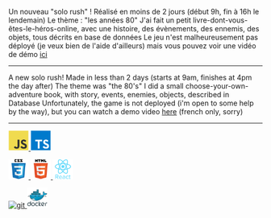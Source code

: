 Un nouveau "solo rush" !
Réalisé en moins de 2 jours (début 9h, fin à 16h le lendemain)
Le thème : "les années 80"
J'ai fait un petit livre-dont-vous-êtes-le-héros-online, avec une histoire, des évènements, des ennemis, des objets, tous décrits en base de données
Le jeu n'est malheureusement pas déployé (je veux bien de l'aide d'ailleurs) mais vous pouvez voir une vidéo de démo [ici](https://www.youtube.com/watch?v=aJmlgdP5Lq4)
___
A new solo rush!
Made in less than 2 days (starts at 9am, finishes at 4pm the day after)
The theme was "the 80's"
I did a small choose-your-own-adventure book, with story, events, enemies, objects, described in Database
Unfortunately, the game is not deployed (i'm open to some help by the way), but you can watch a demo video [here](https://www.youtube.com/watch?v=aJmlgdP5Lq4) (french only, sorry)
___
<p align="left">
  <a href="https://developer.mozilla.org/en-US/docs/Web/JavaScript" target="_blank" rel="noreferrer">
    <img src="https://raw.githubusercontent.com/devicons/devicon/master/icons/javascript/javascript-original.svg" alt="javascript" width="40" height="40"/>
  </a>
  <a href="https://www.typescriptlang.org/" target="_blank" rel="noreferrer">
    <img src="https://raw.githubusercontent.com/devicons/devicon/master/icons/typescript/typescript-original.svg" alt="typescript" width="40" height="40"/>
  </a>
</p>
<p align="left">
  <a href="https://www.w3schools.com/css/" target="_blank" rel="noreferrer">
    <img src="https://raw.githubusercontent.com/devicons/devicon/master/icons/css3/css3-original-wordmark.svg" alt="css3" width="40" height="40"/>
  </a>
  <a href="https://www.w3.org/html/" target="_blank" rel="noreferrer">
    <img src="https://raw.githubusercontent.com/devicons/devicon/master/icons/html5/html5-original-wordmark.svg" alt="html5" width="40" height="40"/>
  </a>
  <a href="https://reactjs.org/" target="_blank" rel="noreferrer">
    <img src="https://raw.githubusercontent.com/devicons/devicon/master/icons/react/react-original-wordmark.svg" alt="react" width="40" height="40"/>
  </a>
</p>
<p align="left">
  <a href="https://git-scm.com/" target="_blank" rel="noreferrer">
    <img src="https://www.vectorlogo.zone/logos/git-scm/git-scm-icon.svg" alt="git" width="40" height="40"/>
  </a>
  <a href="https://www.docker.com/" target="_blank" rel="noreferrer">
    <img src="https://raw.githubusercontent.com/devicons/devicon/master/icons/docker/docker-original-wordmark.svg" alt="docker" width="40" height="40"/>
  </a>
</p>
